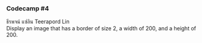 ### Codecamp #4  
ธีรพจน์ แซ่ลิน Teerapord Lin  
Display an image that has a border of size 2, a width of 200, and a height of 200.
